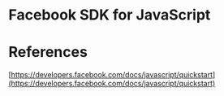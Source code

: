 # Facebook SDK for JavaScript #

# References
[https://developers.facebook.com/docs/javascript/quickstart](https://developers.facebook.com/docs/javascript/quickstart)